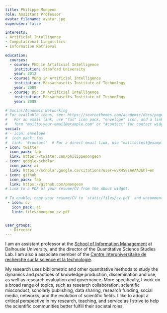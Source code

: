 ```yaml
---
title: Philippe Mongeon
role: Assistant Professor
avatar_filename: avatar.jpg
superuser: false

interests:
- Artificial Intelligence
- Computational Linguistics
- Information Retrieval

education:
  courses:
  - course: PhD in Artificial Intelligence
    institution: Stanford University
    year: 2012
  - course: MEng in Artificial Intelligence
    institution: Massachusetts Institute of Technology
    year: 2009
  - course: BSc in Artificial Intelligence
    institution: Massachusetts Institute of Technology
    year: 2008

# Social/Academic Networking
# For available icons, see: https://sourcethemes.com/academic/docs/page-builder/#icons
#   For an email link, use "fas" icon pack, "envelope" icon, and a link in the
#   form "mailto:your-email@example.com" or "#contact" for contact widget.
social:
# - icon: envelope
#  icon_pack: fas
#  link: '#contact'  # For a direct email link, use "mailto:test@example.org".
- icon: twitter
  icon_pack: fab
  link: https://twitter.com/philippemongeon
- icon: google-scholar
  icon_pack: ai
  link: https://scholar.google.ca/citations?user=wvX4S8sAAAAJ&hl=en
- icon: github
  icon_pack: fab
  link: https://github.com/pmongeon
# Link to a PDF of your resume/CV from the About widget.
 
# To enable, copy your resume/CV to `static/files/cv.pdf` and uncomment the lines below.
 - icon: cv
   icon_pack: ai
   link: files/mongeon_cv.pdf


user_groups:
  - Director
---
```


I am an assistant professor at the [School of Information Management](https://www.dal.ca/faculty/management/school-of-information-management.html) at Dalhousie University, and the director of the Quantitative Science Studies Lab. I am also a associate member of the [Centre interuniversitaire de recherche sur la science et la technologie](https://www.cirst.uqam.ca/en/).

My research uses bibliometric and other quantitative methods to study the dynamics and practices of knowledge production, dissemination and use, as well as research evaluation and governance. More specifically, I work on a broad range of topics, such as research collaboration, scientific misconduct, scholarly publishing, data sharing, research funding, social media, networks, and the evolution of scientific fields. I like to adopt a critical perspective in my research, teaching, and service as I strive to help the scientific communities better fulfill their societal roles.
